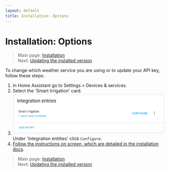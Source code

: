 ```yaml
---
layout: default
title: Installation: Options
---
```

# Installation: Options

> Main page: [Installation](installation.md)<br/>
> Next: [Updating the installed version](installation-updating.md)

To change which weather service you are using or to update your API key, follow these steps:
1. In Home Assistant go to Settings > Devices & services.
2. Select the 'Smart Irrigation' card.
3. ![](assets/images/installation-options-1.png) Under 'Integration entities' click `Configure`.
4. [Follow the instructions on screen, which are detailed in the installation docs](installation-weatherservice.md).

> Main page: [Installation](installation.md)<br/>
> Next: [Updating the installed version](installation-updating.md)